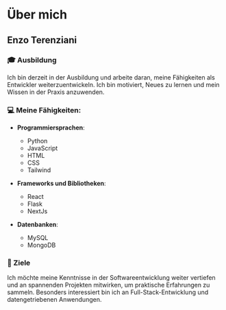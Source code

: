 # Über mich

## Enzo Terenziani

### 🎓 Ausbildung
Ich bin derzeit in der Ausbildung und arbeite daran, meine Fähigkeiten als Entwickler weiterzuentwickeln. Ich bin motiviert, Neues zu lernen und mein Wissen in der Praxis anzuwenden.

### 💻 Meine Fähigkeiten:
- **Programmiersprachen**:  
  - Python  
  - JavaScript  
  - HTML  
  - CSS
  - Tailwind

- **Frameworks und Bibliotheken**:  
  - React  
  - Flask  
  - NextJs

- **Datenbanken**:  
  - MySQL  
  - MongoDB  

### 🌱 Ziele
Ich möchte meine Kenntnisse in der Softwareentwicklung weiter vertiefen und an spannenden Projekten mitwirken, um praktische Erfahrungen zu sammeln. Besonders interessiert bin ich an Full-Stack-Entwicklung und datengetriebenen Anwendungen.

